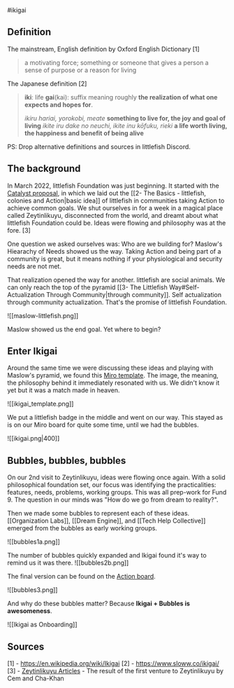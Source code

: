 #ikigai 

## Definition

The mainstream, English definition by Oxford English Dictionary [1]
> a motivating force; something or someone that gives a person a sense of purpose or a reason for living 

The Japanese definition [2]
> **iki**: life
> **gai**(kai): suffix meaning roughly **the realization of what one expects and hopes for**. 
> 
> _ikiru hariai, yorokobi, meate_
> 	**something to live for, the joy and goal of living**
> _ikite iru dake no neuchi, ikite inu kōfuku, rieki_
> 	**a life worth living, the happiness and benefit of being alive**

PS: Drop alternative definitions and sources in littlefish Discord.


## The background
In March 2022, littlefish Foundation was just beginning. It started with the [Catalyst proposal](https://cardano.ideascale.com/c/idea/404668), in which we laid out the [[2- The Basics - littlefish, colonies and Action|basic idea]] of littlefish in communities taking Action to achieve common goals. We shut ourselves in for a week in a magical place called Zeytinlikuyu, disconnected from the world, and dreamt about what littlefish Foundation could be. Ideas were flowing and philosophy was at the fore. [3]

One question we asked ourselves was: Who are we building for? Maslow's Hiearachy of Needs showed us the way. Taking Action and being part of a community is great, but it means nothing if your physiological and security needs are not met. 

That realization opened the way for another. littlefish are social animals. We can only reach the top of the pyramid [[3- The Littlefish Way#Self-Actualization Through Community|through community]]. Self actualization through community actualization. That's the promise of littlefish Foundation. 

![[maslow-littlefish.png]]

Maslow showed us the end goal. Yet where to begin?

## Enter Ikigai
Around the same time we were discussing these ideas and playing with Maslow's pyramid, we found this [Miro template](https://miro.com/miroverse/ikigai/). The image, the meaning, the philosophy behind it immediately resonated with us. We didn't know it yet but it was a match made in heaven. 

![[ikigai_template.png]]

We put a littlefish badge in the middle and went on our way. This stayed as is on our Miro board for quite some time, until we had the bubbles.

![[ikigai.png|400]]

## Bubbles, bubbles, bubbles
On our 2nd visit to Zeytinlikuyu, ideas were flowing once again. With a solid philosophical foundation set, our focus was identifying the practicalities: features, needs, problems, working groups. This was all prep-work for Fund 9. The question in our minds was "How do we go from dream to reality?".

Then we made some bubbles to represent each of these ideas. [[Organization Labs]], [[Dream Engine]], and [[Tech Help Collective]] emerged from the bubbles as early working groups. 

![[bubbles1a.png]]

The number of bubbles quickly expanded and Ikigai found it's way to remind us it was there. 
![[bubbles2b.png]]

The final version can be found on the [Action board](https://miro.com/app/board/uXjVO7oL1M4=/?moveToWidget=3458764523879319322&cot=14).

![[bubbles3.png]]

And why do these bubbles matter? Because **Ikigai + Bubbles is awesomeness**.

![[Ikigai as Onboarding]]

## Sources
[1] - https://en.wikipedia.org/wiki/Ikigai
[2] - https://www.sloww.co/ikigai/
[3] - [Zeytinlikuyu Articles](https://miro.com/app/board/uXjVOPNZgXQ=/?moveToWidget=3458764521846441320&cot=14) - The result of the first venture to Zeytinlikuyu by Cem and Cha-Khan
